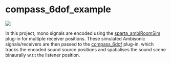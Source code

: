 # compass_6dof_example

![](scompass_6dof_example.png)

In this project, mono signals are encoded using the [sparta_ambiRoomSim](https://leomccormack.github.io/sparta-site/docs/plugins/sparta-suite/#ambiroomsim) plug-in for multiple receiver positions. These simulated Ambisonic signals/receivers are then passed to the [compass_6dof](https://leomccormack.github.io/sparta-site/docs/plugins/compass-suite/#6dof) plug-in, which tracks the encoded sound source positions and spatialises the sound scene binaurally w.r.t the listener position.
